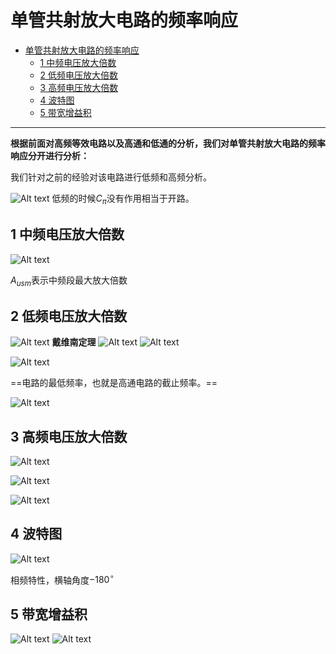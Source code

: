
# 单管共射放大电路的频率响应

<!-- @import "[TOC]" {cmd="toc" depthFrom=1 depthTo=6 orderedList=false} -->

<!-- code_chunk_output -->

- [单管共射放大电路的频率响应](#单管共射放大电路的频率响应)
  - [1 中频电压放大倍数](#1-中频电压放大倍数)
  - [2 低频电压放大倍数](#2-低频电压放大倍数)
  - [3 高频电压放大倍数](#3-高频电压放大倍数)
  - [4 波特图](#4-波特图)
  - [5 带宽增益积](#5-带宽增益积)

<!-- /code_chunk_output -->

---

**根据前面对高频等效电路以及高通和低通的分析，我们对单管共射放大电路的频率响应分开进行分析：**

我们针对之前的经验对该电路进行低频和高频分析。

![Alt text](image-19.png)
低频的时候$C_{\pi}$没有作用相当于开路。

## 1 中频电压放大倍数

![Alt text](image-20.png)

$A_{usm}$表示中频段最大放大倍数


## 2 低频电压放大倍数  



![Alt text](image-21.png)
**戴维南定理**
![Alt text](image-32.png)
![Alt text](image-27.png)

![Alt text](image-28.png)

==电路的最低频率，也就是高通电路的截止频率。==

![Alt text](image-29.png)



## 3 高频电压放大倍数


![Alt text](image-26.png)

![Alt text](image-30.png)

![Alt text](image-31.png)

## 4 波特图  

![Alt text](image-33.png)

相频特性，横轴角度$-180^\circ$

## 5 带宽增益积 

![Alt text](image-34.png)
![Alt text](image-35.png)
